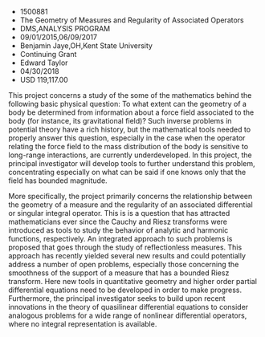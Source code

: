 
* 1500881
* The Geometry of Measures and Regularity of Associated Operators
* DMS,ANALYSIS PROGRAM
* 09/01/2015,06/09/2017
* Benjamin Jaye,OH,Kent State University
* Continuing Grant
* Edward Taylor
* 04/30/2018
* USD 119,117.00

This project concerns a study of the some of the mathematics behind the
following basic physical question: To what extent can the geometry of a body be
determined from information about a force field associated to the body (for
instance, its gravitational field)? Such inverse problems in potential theory
have a rich history, but the mathematical tools needed to properly answer this
question, especially in the case when the operator relating the force field to
the mass distribution of the body is sensitive to long-range interactions, are
currently underdeveloped. In this project, the principal investigator will
develop tools to further understand this problem, concentrating especially on
what can be said if one knows only that the field has bounded magnitude.

More specifically, the project primarily concerns the relationship between the
geometry of a measure and the regularity of an associated differential or
singular integral operator. This is is a question that has attracted
mathematicians ever since the Cauchy and Riesz transforms were introduced as
tools to study the behavior of analytic and harmonic functions, respectively. An
integrated approach to such problems is proposed that goes through the study of
reflectionless measures. This approach has recently yielded several new results
and could potentially address a number of open problems, especially those
concerning the smoothness of the support of a measure that has a bounded Riesz
transform. Here new tools in quantitative geometry and higher order partial
differential equations need to be developed in order to make progress.
Furthermore, the principal investigator seeks to build upon recent innovations
in the theory of quasilinear differential equations to consider analogous
problems for a wide range of nonlinear differential operators, where no integral
representation is available.
